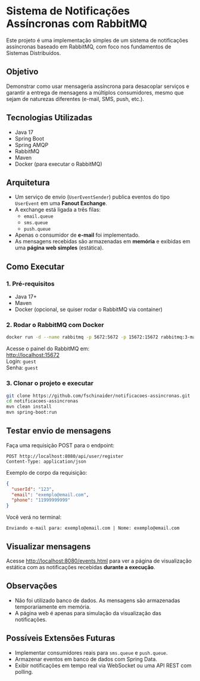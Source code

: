 # Sistema de Notificações Assíncronas com RabbitMQ

Este projeto é uma implementação simples de um sistema de notificações assíncronas baseado em RabbitMQ, com foco nos fundamentos de Sistemas Distribuídos.

## Objetivo

Demonstrar como usar mensageria assíncrona para desacoplar serviços e garantir a entrega de mensagens a múltiplos consumidores, mesmo que sejam de naturezas diferentes (e-mail, SMS, push, etc.).

## Tecnologias Utilizadas

- Java 17
- Spring Boot
- Spring AMQP
- RabbitMQ
- Maven
- Docker (para executar o RabbitMQ)

## Arquitetura

- Um serviço de envio (`UserEventSender`) publica eventos do tipo `UserEvent` em uma **Fanout Exchange**.
- A exchange está ligada a três filas:
  - `email.queue`
  - `sms.queue`
  - `push.queue`
- Apenas o consumidor de **e-mail** foi implementado.
- As mensagens recebidas são armazenadas em **memória** e exibidas em uma **página web simples** (estática).

## Como Executar

### 1. Pré-requisitos

- Java 17+
- Maven
- Docker (opcional, se quiser rodar o RabbitMQ via container)

### 2. Rodar o RabbitMQ com Docker

```bash
docker run -d --name rabbitmq -p 5672:5672 -p 15672:15672 rabbitmq:3-management
```

Acesse o painel do RabbitMQ em:  
[http://localhost:15672](http://localhost:15672)  
Login: `guest`  
Senha: `guest`

### 3. Clonar o projeto e executar

```bash
git clone https://github.com/fschinaider/notificacoes-assincronas.git
cd notificacoes-assincronas
mvn clean install
mvn spring-boot:run
```

## Testar envio de mensagens

Faça uma requisição POST para o endpoint:

```
POST http://localhost:8080/api/user/register
Content-Type: application/json
```

Exemplo de corpo da requisição:

```json
{
  "userId": "123",
  "email": "exemplo@email.com",
  "phone": "11999999999"
}
```

Você verá no terminal:

```
Enviando e-mail para: exemplo@email.com | Nome: exemplo@email.com
```

## Visualizar mensagens

Acesse [http://localhost:8080/events.html](http://localhost:8080/events.html) para ver a página de visualização estática com as notificações recebidas **durante a execução**.

## Observações

- Não foi utilizado banco de dados. As mensagens são armazenadas temporariamente em memória.
- A página web é apenas para simulação da visualização das notificações.

## Possíveis Extensões Futuras

- Implementar consumidores reais para `sms.queue` e `push.queue`.
- Armazenar eventos em banco de dados com Spring Data.
- Exibir notificações em tempo real via WebSocket ou uma API REST com polling.

